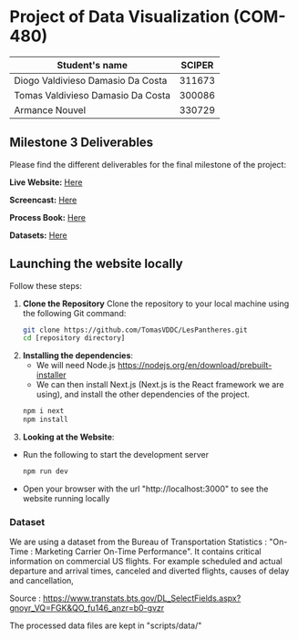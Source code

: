 # Project of Data Visualization (COM-480)

| Student's name                    | SCIPER |
| --------------------------------- | ------ |
| Diogo Valdivieso Damasio Da Costa | 311673 |
| Tomas Valdivieso Damasio Da Costa | 300086 |
| Armance Nouvel                    | 330729 |

## Milestone 3 Deliverables

Please find the different deliverables for the final milestone of the project:

**Live Website:** [Here](https://les-pantheres-git-master-tomas-projects-569b5f47.vercel.app/)

**Screencast:** [Here](https://drive.google.com/file/d/1XrGWmJZ20xG1mQbQpxmTEnCWgUEzQP1O/view?usp=sharing)

**Process Book:** [Here](https://github.com/TomasVDDC/LesPantheres/blob/master/ProcessBook.pdf)

**Datasets:** [Here](https://github.com/TomasVDDC/LesPantheres/tree/master/scripts/data)

## Launching the website locally

Follow these steps:

1. **Clone the Repository**
   Clone the repository to your local machine using the following Git command:
   ```bash
   git clone https://github.com/TomasVDDC/LesPantheres.git
   cd [repository directory]
   ```
2. **Installing the dependencies**:
   - We will need Node.js https://nodejs.org/en/download/prebuilt-installer
   - We can then install Next.js (Next.js is the React framework we are using), and install the other dependencies of the project.
   ```bash
   npm i next
   npm install
   ```
3. **Looking at the Website**:

- Run the following to start the development server
  ```bash
  npm run dev
  ```
- Open your browser with the url "http://localhost:3000" to see the website running locally

### Dataset

We are using a dataset from the Bureau of Transportation Statistics : "On-Time : Marketing Carrier On-Time Performance". It contains critical information on commercial US flights. For example scheduled and actual departure and arrival times, canceled and diverted flights, causes of delay and cancellation,

Source : https://www.transtats.bts.gov/DL_SelectFields.aspx?gnoyr_VQ=FGK&QO_fu146_anzr=b0-gvzr

The processed data files are kept in "scripts/data/"
